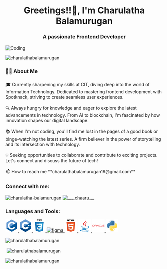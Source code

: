 <h1 align="center">Greetings!!👋, I'm Charulatha Balamurugan</h1>
<h3 align="center">A passionate Frontend Developer</h3>
<img align="center" alt="Coding" width="500" src="[https://www.pinterest.com/pin/hello-dribbble-by-chlo-chassany--717268678168057748/](https://arieljakubowski.medium.com/i-passed-every-coding-challenge-at-flatiron-school-my-first-try-heres-how-23302a1bfe46)">

<p align="left"> <img src="https://komarev.com/ghpvc/?username=charulathabalamurugan&label=Profile%20views&color=0e75b6&style=flat" alt="charulathabalamurugan" /> </p>

###

<h3 align="left">👩‍💻  About Me</h3>

###

<p align="left">🎓 Currently sharpening my skills at CIT, diving deep into the world of Information Technology. Dedicated to mastering frontend development with Spotknack, striving to create seamless user experiences.<br><br>🔍 Always hungry for knowledge and eager to explore the latest advancements in technology. From AI to blockchain, I'm fascinated by how innovation shapes our digital landscape.<br><br>📚 When I'm not coding, you'll find me lost in the pages of a good book or binge-watching the latest series. A firm believer in the power of storytelling and its intersection with technology.<br><br>💡 Seeking opportunities to collaborate and contribute to exciting projects. Let's connect and discuss the future of tech!<br><br>📫 How to reach me **charulathabalamurugan19@gmail.com**</p>

<h3 align="left">Connect with me:</h3>
<p align="left">
<a href="https://linkedin.com/in/charulatha-balamurugan" target="blank"><img align="center" src="https://raw.githubusercontent.com/rahuldkjain/github-profile-readme-generator/master/src/images/icons/Social/linked-in-alt.svg" alt="charulatha-balamurugan" height="30" width="40" /></a>
<a href="https://instagram.com/___.chaaru.__" target="blank"><img align="center" src="https://raw.githubusercontent.com/rahuldkjain/github-profile-readme-generator/master/src/images/icons/Social/instagram.svg" alt="___.chaaru.__" height="30" width="40" /></a>
</p>

<h3 align="left">Languages and Tools:</h3>
<p align="left"> <a href="https://www.cprogramming.com/" target="_blank" rel="noreferrer"> <img src="https://raw.githubusercontent.com/devicons/devicon/master/icons/c/c-original.svg" alt="c" width="40" height="40"/> </a> <a href="https://www.w3schools.com/cpp/" target="_blank" rel="noreferrer"> <img src="https://raw.githubusercontent.com/devicons/devicon/master/icons/cplusplus/cplusplus-original.svg" alt="cplusplus" width="40" height="40"/> </a> <a href="https://www.w3schools.com/css/" target="_blank" rel="noreferrer"> <img src="https://raw.githubusercontent.com/devicons/devicon/master/icons/css3/css3-original-wordmark.svg" alt="css3" width="40" height="40"/> </a> <a href="https://www.figma.com/" target="_blank" rel="noreferrer"> <img src="https://www.vectorlogo.zone/logos/figma/figma-icon.svg" alt="figma" width="40" height="40"/> </a> <a href="https://www.w3.org/html/" target="_blank" rel="noreferrer"> <img src="https://raw.githubusercontent.com/devicons/devicon/master/icons/html5/html5-original-wordmark.svg" alt="html5" width="40" height="40"/> </a> <a href="https://www.java.com" target="_blank" rel="noreferrer"> <img src="https://raw.githubusercontent.com/devicons/devicon/master/icons/java/java-original.svg" alt="java" width="40" height="40"/> </a> <a href="https://www.oracle.com/" target="_blank" rel="noreferrer"> <img src="https://raw.githubusercontent.com/devicons/devicon/master/icons/oracle/oracle-original.svg" alt="oracle" width="40" height="40"/> </a> <a href="https://www.python.org" target="_blank" rel="noreferrer"> <img src="https://raw.githubusercontent.com/devicons/devicon/master/icons/python/python-original.svg" alt="python" width="40" height="40"/> </a> </p>

<p><img align="center" src="https://github-readme-stats.vercel.app/api/top-langs?username=charulathabalamurugan&show_icons=true&locale=en&layout=compact" alt="charulathabalamurugan" /></p>

<p>&nbsp;<img align="center" src="https://github-readme-stats.vercel.app/api?username=charulathabalamurugan&show_icons=true&locale=en" alt="charulathabalamurugan" /></p>

<p><img align="center" src="https://github-readme-streak-stats.herokuapp.com/?user=charulathabalamurugan&" alt="charulathabalamurugan" /></p>
